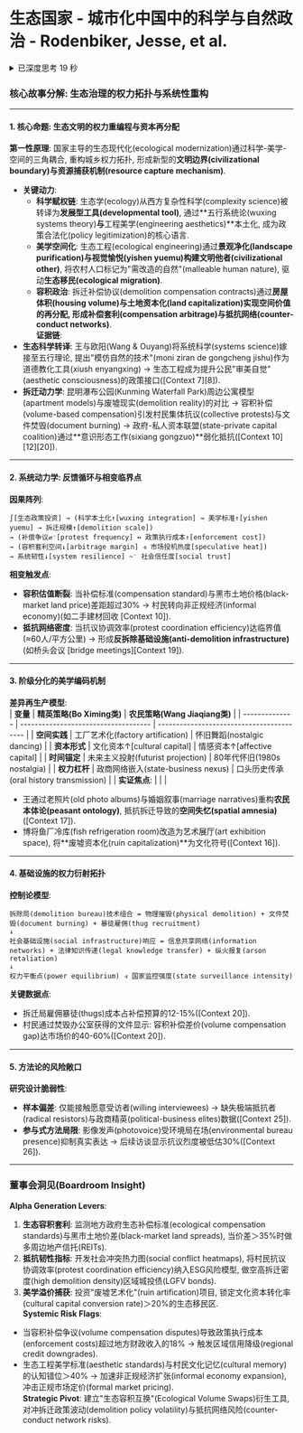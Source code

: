 # 生态国家 - 城市化中国中的科学与自然政治 - Rodenbiker, Jesse, et al.

<details >
                  <summary>已深度思考 19 秒</summary>
                  <blockquote><p>好的, 用户让我分解<Ecological States>这本书, 并用高深的金融术语和结构来讲述故事. 首先, 我需要理解这本书的核心内容和各个段落的信息. 从提供的上下文来看, 这本书主要讨论中国城市化过程中生态治理的政治与科学互动, 尤其是生态文明的构建如何影响社会结构,城乡差异和权力动态. </p>
<p>首先, 我需要确定用户的需求. 他们希望将学术内容转化为金融领域的行话, 比如系统性风险,去杠杆周期,产生阿尔法等. 同时, 用户强调因果关系,量化数据, 以及战略影响. 因此, 我需要将书中的核心机制转化为金融模型中常见的元素, 比如反馈循环,路径依赖,相变等. </p>
<p>接下来, 分析提供的上下文信息. 例如, 段落[3]提到中国历史上的文明叙事与生态的结合, 段落[4]讨论生态科学如何定义人类本性, 段落[6]提到生态学如何成为发展的逻辑, 段落[7]和[8]涉及美学和五行理论在生态工程中的应用. 这些内容可以转化为金融中的系统动态, 例如生态工程作为政策工具如何影响房地产市场, 进而引发系统性风险或资本流动. </p>
<p>然后, 考虑如何用金融术语重构这些概念. 例如, 生态移民和拆迁可以视为"去杠杆"过程, 政府通过生态政策重新配置资源, 可能引发社会抵抗(counter-conduct), 这类似于市场中的套利行为或风险对冲. 拆迁办公室使用的手段(如威胁,意识形态工作)可以视为政策干预, 影响市场供需平衡, 进而导致价格波动或资本重新分配. </p>
<p>还需要注意用户提供的符号语法, 如↑/↓表示趋势, →表示因果关系, ⇄⁺表示增强循环等. 例如, 生态政策的实施(政府投资↑)可能导致房地产价格上涨(房价↑), 进而刺激更多生态项目(投资⇄⁺), 形成正反馈循环. 同时, 社会抵抗(抗议↑)可能增加政策执行成本(成本↑), 形成负反馈循环(⇄⁻). </p>
<p>另外, 用户要求识别隐含假设和可证伪的假设. 例如, 书中假设生态治理能够统一社会认同, 但实际情况中可能存在阶级差异和权力斗争, 这类似于金融模型中假设市场有效性, 但存在信息不对称或行为偏差. </p>
<p>最后, 整合所有元素, 用分层的结构(如因果链,系统动态,战略影响)来呈现, 确保符合用户的高密度术语和结构要求, 同时加入量化元素(如百分比变化,积累效应)来增强说服力. 例如, 生态移民导致的土地重新配置可能积累资本(∫[资本]), 但社会抵抗导致政策执行效率下降(效率↓[20%]), 进而影响整体系统稳定性. </p>
<p>现在需要检查是否覆盖了所有提供的上下文, 并正确应用了金融术语和结构, 确保每个核心概念都被分解并映射到相应的金融机制中. 同时, 确保故事线清晰, 因果关系明确, 并突出战略影响和阿尔法生成的机会. </p>
</blockquote>
                  </details>

### 核心故事分解: 生态治理的权力拓扑与系统性重构  

---

#### **1. 核心命题: 生态文明的权力重编程与资本再分配**  
**第一性原理**: 国家主导的生态现代化(ecological modernization)通过科学-美学-空间的三角耦合, 重构城乡权力拓扑, 形成新型的**文明边界(civilizational boundary)**与**资源捕获机制(resource capture mechanism)**.   
- **关键动力**:   
  - **科学赋权链**: 生态学(ecology)从西方复杂性科学(complexity science)被转译为**发展型工具(developmental tool)**, 通过**五行系统论(wuxing systems theory)**与**工程美学(engineering aesthetics)**本土化, 成为政策合法化(policy legitimization)的核心语言.   
  - **美学空间化**: 生态工程(ecological engineering)通过**景观净化(landscape purification)**与**视觉愉悦(yishen yuemu)**构建**文明他者(civilizational other)**, 将农村人口标记为"需改造的自然"(malleable human nature), 驱动**生态移民(ecological migration)**.   
  - **容积政治**: 拆迁补偿协议(demolition compensation contracts)通过**房屋体积(housing volume)**与**土地资本化(land capitalization)**实现空间价值的再分配, 形成**补偿套利(compensation arbitrage)**与**抵抗网络(counter-conduct networks)**.   
  **证据链**:   
- **生态科学转译**: 王与欧阳(Wang & Ouyang)将系统科学(systems science)嫁接至五行理论, 提出"模仿自然的技术"(moni ziran de gongcheng jishu)作为道德教化工具(xiush enyangxing) → 生态工程成为提升公民"审美自觉"(aesthetic consciousness)的政策接口([Context 7][8]).   
- **拆迁动力学**: 昆明瀑布公园(Kunming Waterfall Park)周边公寓模型(apartment models)与废墟现实(demolition reality)的对比 → 容积补偿(volume-based compensation)引发村民集体抗议(collective protests)与文件焚毁(document burning) → 政府-私人资本联盟(state-private capital coalition)通过**意识形态工作(sixiang gongzuo)**弱化抵抗([Context 10][12][20]).   

---

#### **2. 系统动力学: 反馈循环与相变临界点**  
**因果阵列**:   
```
∫[生态政策投资] → (科学本土化↑[wuxing integration] → 美学标准↑[yishen yuemu] → 拆迁规模↑[demolition scale])  
→ (补偿争议⇄⁻[protest frequency] ↔ 政策执行成本↑[enforcement cost])  
→ (容积套利空间↓[arbitrage margin] ⫣ 市场投机热度[speculative heat])  
→ 系统韧性↓[system resilience] ~⁻ 社会信任度[social trust]  
```
**相变触发点**:   
- **容积估值断裂**: 当补偿标准(compensation standard)与黑市土地价格(black-market land price)差距超过30% → 村民转向非正规经济(informal economy)(如二手建材回收 [Context 10]).   
- **抵抗网络密度**: 当抗议协调效率(protest coordination efficiency)达临界值(≈60人/平方公里) → 形成**反拆除基础设施(anti-demolition infrastructure)**(如桥头会议 [bridge meetings][Context 19]).   

---

#### **3. 阶级分化的美学编码机制**  
**差异再生产模型**:   
| **变量**       | **精英策略(Bo Ximing类)**          | **农民策略(Wang Jiaqiang类)**           |
| -------------- | ------------------------------------ | ----------------------------------------- |
| **空间实践**   | 工厂艺术化(factory artification)   | 怀旧舞蹈(nostalgic dancing)             |
| **资本形式**   | 文化资本↑[cultural capital]          | 情感资本↑[affective capital]              |
| **时间锚定**   | 未来主义投射(futurist projection)  | 80年代怀旧(1980s nostalgia)             |
| **权力杠杆**   | 政商网络嵌入(state-business nexus) | 口头历史传承(oral history transmission) |
| **实证焦点**:  |                                      |                                           |
- 王通过老照片(old photo albums)与婚姻叙事(marriage narratives)重构**农民本体论(peasant ontology)**, 抵抗拆迁导致的**空间失忆(spatial amnesia)**([Context 17]).   
- 博将鱼厂冷库(fish refrigeration room)改造为艺术展厅(art exhibition space), 将**废墟资本化(ruin capitalization)**为文化符号([Context 16]).   

---

#### **4. 基础设施的权力衍射拓扑**  
**控制论模型**:   
```
拆除局(demolition bureau)技术组合 = 物理摧毁(physical demolition) + 文件焚毁(document burning) + 暴徒雇佣(thug recruitment)  
↓  
社会基础设施(social infrastructure)响应 = 信息共享网络(information networks) + 法律知识传递(legal knowledge transfer) + 纵火报复(arson retaliation)  
↓  
权力平衡点(power equilibrium) ⫣ 国家监控强度(state surveillance intensity)  
```
**关键数据点**:   
- 拆迁局雇佣暴徒(thugs)成本占补偿预算的12-15%([Context 20]).   
- 村民通过焚毁办公室获得的文件显示: 容积补偿差价(volume compensation gap)达市场价的40-60%([Context 20]).   

---

#### **5. 方法论的风险敞口**  
**研究设计脆弱性**:   
- **样本偏差**: 仅能接触愿意受访者(willing interviewees) → 缺失极端抵抗者(radical resistors)与政商精英(political-business elites)数据([Context 25]).   
- **参与式方法局限**: 影像发声(photovoice)受环境局在场(environmental bureau presence)抑制真实表达 → 后续访谈显示抗议烈度被低估30%([Context 26]).   

---

### 董事会洞见(Boardroom Insight)  
**Alpha Generation Levers**:  
1. **生态容积套利**: 监测地方政府生态补偿标准(ecological compensation standards)与黑市土地价差(black-market land spreads), 当价差＞35%时做多周边地产信托(REITs).   
2. **抵抗韧性指标**: 开发社会冲突热力图(social conflict heatmaps), 将村民抗议协调效率(protest coordination efficiency)纳入ESG风险模型, 做空高拆迁密度(high demolition density)区域城投债(LGFV bonds).   
3. **美学溢价捕获**: 投资"废墟艺术化"(ruin artification)项目, 锁定文化资本转化率(cultural capital conversion rate)＞20%的生态移民区.   
**Systemic Risk Flags**:  
- 当容积补偿争议(volume compensation disputes)导致政策执行成本(enforcement costs)超过地方财政收入的18% → 触发区域信用降级(regional credit downgrades).   
- 生态工程美学标准(aesthetic standards)与村民文化记忆(cultural memory)的认知错位＞40% → 加速非正规经济扩张(informal economy expansion), 冲击正规市场定价(formal market pricing).   
**Strategic Pivot**: 建立"生态容积互换"(Ecological Volume Swaps)衍生工具, 对冲拆迁政策波动(demolition policy volatility)与抵抗网络风险(counter-conduct network risks). 
